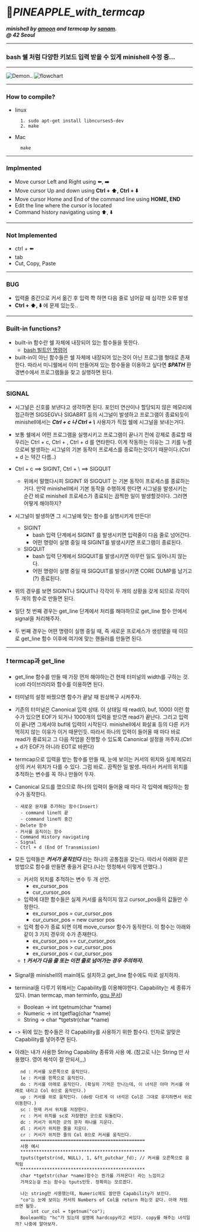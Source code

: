 # :pineapple:***PINEAPPLE_with_termcap***
***minishell by [gmoon](https://github.com/moon9ua) and termcap by [sanam](https://github.com/simian114).***<br>
***@ 42 Seoul***

-----
### bash 쉘 처럼 다양한 키보드 입력 받을 수 있게 minishell 수정 중...

-----
![Demon..](demonstration.gif)
![flowchart](flowchart.png)

-----
### How to compile?
- linux

  ```
    1. sudo apt-get install libncurses5-dev
    2. make
  ```

- Mac

  ```
    make
  ```
-----

### Implmented
- Move cursor Left and Right using :arrow_left:, :arrow_right:
- Move cursor Up and down using **Ctrl + :arrow_up:, Ctrl + :arrow_down:**
- Move cursor Home and End of the command line using **HOME, END**
- Edit the line where the cursor is located
- Command history navigating using :arrow_up:, :arrow_down:

-----
### Not Implemented
- ctrl + :arrow_left:
- tab
- Cut, Copy, Paste

-----
### BUG
- 입력줄 중간으로 커서 옮긴 후 입력 쫙 하면 다음 줄로 넘어갈 때 심각한 오류 발생
- **Ctrl + :arrow_up:, :arrow_down:** 에 문제 있는듯..

-----
### Built-in functions?
- built-in 함수란 쉘 자체에 내장되어 있는 함수들을 뜻한다.
  - [bash 빌트인 명령어](https://zetawiki.com/wiki/Bash_%EB%B9%8C%ED%8A%B8%EC%9D%B8_%EB%AA%85%EB%A0%B9%EC%96%B4)
- built-in이 아닌 함수들은 쉘 자체에 내장되어 있는것이 아닌 프로그램 형태로 존재한다. 따라서 미니쉘에서 이미 만들어져 있는 함수들을
이용하고 싶다면 ***$PATH*** 환경변수에서 프로그램들을 찾고 실행하면 된다.

-----
### SIGNAL
- 시그널은 신호를 보낸다고 생각하면 된다. 포인터 연산이나 할당되지 않은 메모리에 접근하면 SIGSEGV나 SIGABRT 등의 시그널이 발생하고 프로그램이 종료되듯이 minishell에서는 ***Ctrl + c 나 Ctrl + \\*** 사용자가 직접 쉘에 시그널을 보내는거다.  

- 보통 쉘에서 어떤 프로그램을 실행시키고 프로그램이 끝나기 전에 강제로 종료할 때 우리는 Ctrl + c, Ctrl + \, Ctrl + d 를 연타한다. 이게 작동하는 이유는 그 키를 누름으로써 발생하는 시그널의 기본 동작이 프로세스를 종료하는것이기 때문이다.(Ctrl + d 는 약간 다름..)  

- Ctrl + c ==> SIGINT, Ctrl + \\ ==> SIGQUIT
  - 위에서 말했다시피 SIGINT 와 SIGQUIT 는 기본 동작이 프로세스를 종료하는거다. 만약 minishell에서 기본 동작을 수행하게 한다면
  시그널을 발생시키는 순간 바로 minishell 프로세스가 종료되는 끔찍한 일이 발생할것이다. 그러면 어떻게 해야하지?
  
- 시그널이 발생하면 그 시그널에 맞는 함수를 실행시키게 만든다!
  - SIGINT
    - bash 입력 단계에서 SIGINT 를 발생시키면 입력줄이 다음 줄로 넘어간다.
    - 어떤 명령이 실행 중일 때 SIGINT를 발생시키면 프로그램이 종료된다.
  - SIGQUIT
    - bash 입력 단계에서 SIGQUIT를 발생시키면 아무런 일도 일어나지 않는다.
    - 어떤 명령이 실행 중일 때 SIGQUIT를 발생시키면 CORE DUMP를 남기고(?) 종료된다.
- 위의 경우를 보면 SIGINT나 SIQUIT나 각각이 두 개의 상황을 갖게 되므로 각각이 두 개의 함수로 만들면 된다.
- 일단 첫 번째 경우는 get_line 단계에서 처리를 해야하므로 get_line 함수 안에서 signal을 처리해주자.
- 두 번째 경우는 어떤 명령이 실행 중일 때, 즉 새로운 프로세스가 생성됐을 때 이므로 get_line 함수 이후에 여기에 맞는
핸들러를 만들면 된다.  

-----
### :heavy_exclamation_mark: termcap과 get_line
- get_line 함수를 만들 때 가장 먼저 해야하는건 현재 터미널의 width를 구하는 것. icotl 라이브러리와 함수를 이용하면 된다.  

- 터미널의 설정 바꿨으면 함수가 끝날 때 원상복구 시켜주자.  

- 기존의 터미널은 Canonical 입력 상태. 이 상태일 때 read(0, buf, 1000) 이런 함수가 있으면 EOF가 되거나 1000개의 입력을 받으면
read가 끝난다. 그리고 입력이 끝나면 그제서야 buf에 입력이 시작된다. minishell에서 화살표 등의 다른 키가 먹히지 않는 이유가 이거 때문인듯.
따라서 하나의 입력이 들어올 때 마다 바로 read가 종료되고 그 다음 작업을 진행할 수 있도록 Canonical 설정을 꺼주자.(Ctrl + d가 EOF가 아니라 EOT로 바뀐다)  

- termcap으로 입력을 받는 함수를 만들 때, 눈에 보이는 커서의 위치와 실제 메모리 상의 커서 위치가 다를 수 있다.
그럼 바로.. 끔찍한 일 발생. 따라서 커서의 위치를 추적하는 변수를 꼭 하나 만들어 두자.  

- Canonical 모드를 껐으므로 하나의 입력이 들어올 때 마다 각 입력에 해당하는 함수가 동작한다.  
  ```
  - 새로운 문자를 추가하는 함수(Insert)
    - command line의 끝
    - command line의 중간
  - Delete 함수
  - 커서를 움직이는 함수
  - Command History navigating
  - Signal
  - Ctrl + d (End Of Transmission)
  ```  
  
- 모든 입력들은 ***커서가 움직인다*** 라는 하나의 공통점을 갖는다. 따라서 아래와 같은 방법으로 함수를 만들면 좋을거 같다.(나는 멍청해서 이렇게 안했다..)
  - 커서의 위치를 추적하는 변수 두 개 선언.
    - ex_cursor_pos
    - cur_cursor_pos
  - 입력에 대한 함수들은 실제 커서를 움직이지 않고 cursor_pos들의 값들만 수정한다.
    - ex_cursor_pos = cur_cursor_pos
    - cur_cursor_pos = new cursor pos
  - 입력 함수가 종료 되면 이제 move_cursor 함수가 동작한다. 이 함수는 아래와 같이 3 가지 경우의 수가 존재한다.
    - ex_cursor_pos == cur_cursor_pos
    - ex_cursor_pos > cur_cursor_pos
    - ex_cursor_pos < cur_cursor_pos
  - :heavy_exclamation_mark: ***커서가 다음 줄 또는 이전 줄로 넘어가는 경우 주의하자.***  

- Signal을 minishell의 main에도 설치하고 get_line 함수에도 따로 설치하자.  

- terminal을 다루기 위해서는 Capability를 이용해야한다. Capability는 세 종류가 있다. (man termcap, man terminfo, [gnu 문서](https://www.gnu.org/software/termutils/manual/termcap-1.3/html_node/termcap_5.html))
  - Boolean   -> int tgetnum(char \*name)
  - Numeric   -> int tgetflag(char \*name)
  - String    -> char \*tgetstr(char \*name)
- -> 뒤에 있는 함수들은 각 Capability를 사용하기 위한 함수다. 인자로 알맞은 Capability를 넣어주면 된다.  

- 아래는 내가 사용한 String Capability 종류와 사용 예. (참고로 나는 String 만 사용했다. 영어 해석이 잘 안되서,,,)
  ```    
    nd : 커서를 오른쪽으로 움직인다.
    le : 커서를 왼쪽으로 움직인다.
    do : 커서를 아래로 움직인다. (확실히 기억은 안나는데, 이 녀석은 아마 커서를 아래로 내리고 Col 0으로 움직인다.)
    up : 커서를 위로 움직인다. (do랑 다르게 이 녀석은 Col은 그대로 유지하면서 위로 이동한다.)
    sc : 현재 커서 위치를 저장한다.
    rc : 커서 위치를 sc로 저장했던 곳으로 되돌린다.
    dc : 커서가 위치한 곳의 문자 하나를 지운다.
    dl : 커서가 위치한 줄을 지운다.
    cr : 커서가 위치한 줄의 Col 0으로 커서를 움직인다.
    ===============================================
    사용 예시
    ***********************************************
    tputs(tgetstr(nd, NULL), 1, &ft_putchar_fd); // 커서를 오른쪽으로 움직임
    ***********************************************
    char *tgetstr(char *name)함수는 뭔가를 가져온다! 라는 느낌이고
    가져오는걸 쓰는 함수는 tputs인듯. 정확히는 모르겠다.
    
    나는 string만 사용했는데, Numeric에도 쓸만한 Capability가 보인다.
    "co"는 눈에 보이는 커서의 Numbers of Col을 return 하는것 같다. 아래 처럼 쓰면 될듯.
        int cur_col = tgetnum("co");
    Boolean에는 "hc"가 있는데 설명에 hardcopy라고 써있다. copy를 해주는 녀석일까? 나중에 알아보자.
  ```
